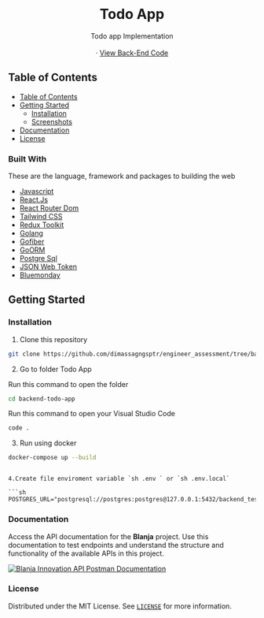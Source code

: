 <br />
<div align="center">
  <h1 align="center">Todo App</h1>

  <p align="center">
    Todo app Implementation
    <br />
    <br />
    ·
    <a href="https://github.com/dimassagngsptr/engineer_assessment.git" target="_blank">View Back-End Code</a>
  </p>
</div>

## Table of Contents

- [Table of Contents](#table-of-contents)
- [Getting Started](#getting-started)
  - [Installation](#installation)
  - [Screenshots](#screenshots)
- [Documentation](#documentation)
- [License](#license)

### Built With

These are the language, framework and packages to building the web

- [Javascript](https://nodejs.org/en)
- [React.Js](https://react.dev/)
- [React Router Dom](https://reactrouter.com/en/main)
- [Tailwind CSS](https://tailwindcss.com/)
- [Redux Toolkit](https://redux-toolkit.js.org/)
- [Golang](https://go.dev/)
- [Gofiber](https://gofiber.io/)
- [GoORM](https://gorm.io/)
- [Postgre Sql](https://www.postgresql.org/)
- [JSON Web Token](https://jwt.io/)
- [Bluemonday](https://github.com/microcosm-cc/bluemonday)

## Getting Started

### Installation

1. Clone this repository

```sh
git clone https://github.com/dimassagngsptr/engineer_assessment/tree/backend-todo-app
```

2. Go to folder Todo App

Run this command to open the folder

```sh
cd backend-todo-app
```

Run this command to open your Visual Studio Code

```sh
code .
```

3. Run using docker

```sh
docker-compose up --build
```

````

4.Create file enviroment variable `sh .env ` or `sh .env.local`

```sh
POSTGRES_URL="postgresql://postgres:postgres@127.0.0.1:5432/backend_test_1"
````

### Documentation

Access the API documentation for the **Blanja** project. Use this documentation to test endpoints and understand the structure and functionality of the available APIs in this project.

[![Blanja Innovation API Postman Documentation](https://run.pstmn.io/button.svg)](https://documenter.getpostman.com/view/29288801/2sA3s6EUyX)

### License

Distributed under the MIT License. See [`LICENSE`](https://github.com/dimassagngsptr/engineer_assessment/blob/todo-app/LICENSE) for more information.
